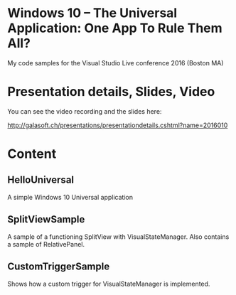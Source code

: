 # Windows 10 – The Universal Application: One App To Rule Them All?

My code samples for the Visual Studio Live conference 2016 (Boston MA)

# Presentation details, Slides, Video

You can see the video recording and the slides here:

http://galasoft.ch/presentations/presentationdetails.cshtml?name=2016010

# Content

## HelloUniversal

A simple Windows 10 Universal application

## SplitViewSample

A sample of a functioning SplitView with VisualStateManager. Also contains a sample of RelativePanel.

## CustomTriggerSample

Shows how a custom trigger for VisualStateManager is implemented.
